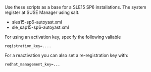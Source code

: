 Use these scripts as a base for a SLE15 SP6 installations.
The system register at SUSE Manager using salt.

- sles15-sp6-autoyast.xml
- sle_sap15-sp6-autoyast.xml

For using an activation key, specify the following valiable

```
registration_key=....
```

For a reactivation you can also set a re-registration key with:

```
redhat_management_key=...
```

